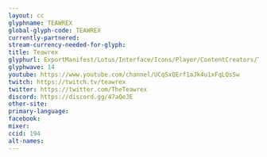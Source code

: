 ```yaml
---
layout: cc
glyphname: TEAWREX
global-glyph-code: TEAWREX
currently-partnered:
stream-currency-needed-for-glyph:
title: Teawrex
glyphurl: ExportManifest/Lotus/Interface/Icons/Player/ContentCreators/Teawrex.png
glyphwave: 14
youtube: https://www.youtube.com/channel/UCqSxQErf1aJk4u1xFqLQsSw
twitch: https://twitch.tv/teawrex
twitter: https://twitter.com/TheTeawrex
discord: https://discord.gg/47aQeJE
other-site:
primary-language:
facebook:
mixer:
ccid: 194
alt-names:
---
```

